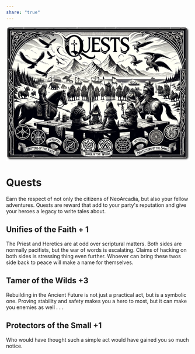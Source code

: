 ```yaml
---
share: "true"
---
```


![quests](./quests.png)

# Quests  
  
Earn the respect of not only the citizens of NeoArcadia, but also your fellow adventures. Quests are reward that add to your party's reputation and give your heroes a legacy to write tales about.  
  
## Unifies of the Faith + 1  
  
The Priest and Heretics are at odd over scriptural matters. Both sides are normally pacifists, but the war of words is escalating. Claims of hacking on both sides is stressing thing even further. Whoever can bring these twos side back to peace will make a name for themselves.

## Tamer of the Wilds +3

Rebuilding in the Ancient Future is not just a practical act, but is a symbolic one. Proving stability and safety makes you a hero to most, but it can make you enemies as well . . .

## Protectors of the Small +1

Who would have thought such a simple act would have gained you so much notice.